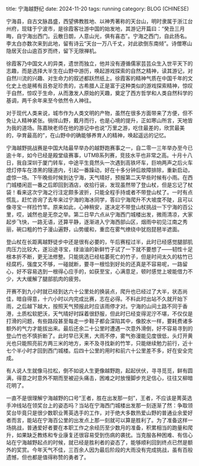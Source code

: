 title: 宁海越野纪
date: 2024-11-20
tags: running
category: BLOG (CHINESE)

宁海县，自古文脉昌盛，西望佛教胜地、以神秀著称的天台山，明时隶属于浙江台州府，现辖于宁波市，是徐霞客壮游中国的始发地，其游记开篇曰：“癸丑三月晦，自宁海出西门。云散日朗，人意山光，俱有喜态”。宁海之西门，自此扬名。李太白亦数次来到此地，留有诗云“天台一万八千丈，对此欲倒东南倾”。诗僧寒山隐居天台山逾百岁而终，留下无限禅机。

徐霞客乃中国文人的异类，遗世而独立，他并没有遵循儒家芸芸众生入世平天下的志趣，而是选择大半生在山野中游历，唤起游戏探索的自然之精神，读其游记，对自然川流的兴趣、对生命力的叙述都跃然纸上。徐霞客的精神气质在中国千年的文化史上也是稀有且弥足珍贵的，古希腊人正是富于这种类似的游戏探索精神，惊叹于自然，惊叹于生命，从而激发人原始的天趣，奠定了西方哲学和人类自然科学的基调，两千余年来至今依然令人神往。

对于现代人类来说，城市作为人类文明的产物，虽然在很多方面带来了方便，但不免让人精神紧张。徜徉山野，戴月而行，也是心境的提升，正如寒山所言，天地皆为我的道场。陈嘉映老师在他的游记中也说“万里之游，吃住最差的，欣赏最美的，孕育最高的”，在山野中的确能够养育人的精神，唤起遥远的记忆。

宁海越野挑战赛是中国大陆最早举办的越野跑赛事之一，自二零一三年举办至今已逾十年，如今已经是殿堂级赛事，UTMB系列赛，竞技水平也非常之高。十月十八日，我自深圳于厦门转车，中途平生竟然头一次遇到高铁坏车，巨响两声之后火车熄灯停车在漆黑的隧道内，引起一番躁动，好在十多分钟后故障排除，重新启动，虚惊一场。下午晚些时候到达宁海，天气晴好，预报第二天早些时候有小雨。在西门城楼闲逛一番之后即回到酒店，收拾行装，发现虽然带了登山杖，但是忘记了杖袋！看来这次宁海之行注定颇多波折，只能全程手持或者不带登山杖了。一时有点慌乱，赶忙咨询了去年来过宁海的海冰同学，答曰宁海爬升不大坡度不陡，且可以像寻宝一样捡竹竿。原来如此，心神稍安，遂决定不带登山杖挑战一下宁海的百公里，哎，诚然也是无奈之举。第二日早六点从宁海西门城楼出发，微雨清凉，大家起步飞快，一路无语，还算平静，逐渐进入宁海西部山区，烟雨中初见江南之秀丽，碗口粗的竹子漫山遍野，山势缓和，重峦在雾气缭绕中犹抱琵琶半遮面。

登山杖在长距离越野徒步中还是很有必要的，午后赛程过半，此时已经感觉腿部肌肉压力比较大，遂沿途寻宝，绿油油的新鲜竹子试了一下就不要想了——韧性十足根本折不断，更无法修整。只能挑选已经枯萎死亡的竹子，但是时间太久的枯竹已经腐朽，强度又不够，一碰就断，要寻一根恰到好处的还真是不容易呢，一路留心，好不容易选到一根得心应手的，如获至宝，心满意足，顿时感觉上坡能借力不少，大大缓解了腿部肌肉的疲劳。

开赛不到九小时就已经到达六十公里处的换装点，爬升也已经过了大半，状态尚佳，暗自得意，十六小时以内完成比赛，志在必得。不料此时出站不久就开始下雨，之后越下越大，按照天气预报此时应该雨停才对。宁海的山间土路不同于香港，土质松软肥沃，天气晴好时踩着很舒服，但此时已经变得泥泞不堪，不仅仅是打滑的问题，有些路段甚至每走一步鞋子都会深陷其中，像胶水一样，要耗费诸多额外的气力才能拔出来。最后还余二十公里时遭遇一次意外滑倒，好不容易寻到的登山竹也不慎折断了。此时早已天黑，大雨不停，雾气弥漫能见度很低，头灯开黄光也只能照亮前方两三米的地方，来不及寻找新的竹竿，只能继续勉力前行，近十七个半小时才回到西门城楼。后四十公里的用时和前六十公里差不多，好在安全完成。

有人说人生就像马拉松，倒不如说人生更像越野跑，起起伏伏，寻寻觅觅，鲜有圆满，得意之时意外不期而至被迎头痛击，困难之时放慢脚步充足信心，往往又柳暗花明了。

一直不是很理解宁海越野的口号“王者，胜在出发那一刻”，王者，不应该是菁英选手冲线站在领奖台上的姿态吗？当站在宁海西门城楼出发那一刻逐渐了然：争取领奖台毕竟只是很少数职业菁英选手的工作，对于绝大多数热爱山野的普通业余爱好者而言，能站在宁海百公里的出发点上那一刻就可以算是胜利了。为了准备这样一场挑战，普通爱好者要在本职工作之余经历至少数月的准备，积累相当的跑量和爬升，如果缺乏教练和专业康复还很容易受到伤病的袭扰。当克服各种困难、有信心站在宁海越野起点的时候，就已经是胜利者的姿态了，能够顺利回到终点已然是额外的奖赏。今年天气不佳，三百余人因为最后阶段的大雨没有完成挑战，虽有百般遗憾，但也都是值得称赞的勇者了。

